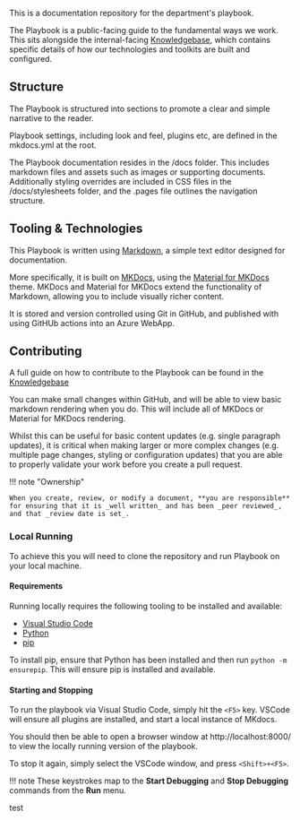 This is a documentation repository for the department's playbook.

The Playbook is a public-facing guide to the fundamental ways we work. This sits alongside the internal-facing [Knowledgebase](https://knowledgebase.platformdev.amdigital.co.uk/), which contains specific details of how our technologies and toolkits are built and configured.

## Structure

The Playbook is structured into sections to promote a clear and simple narrative to the reader.

Playbook settings, including look and feel, plugins etc, are defined in the mkdocs.yml at the root.

The Playbook documentation resides in the /docs folder. This includes markdown files and assets such as images or supporting documents. Additionally styling overrides are included in CSS files in the /docs/stylesheets folder, and the .pages file outlines the navigation structure. 

## Tooling & Technologies

This Playbook is written using [Markdown](https://www.markdownguide.org/), a simple text editor designed for documentation.

More specifically, it is built on [MKDocs](https://www.mkdocs.org/), using the [Material for MKDocs](https://squidfunk.github.io/) theme. MKDocs and Material for MKDocs extend the functionality of Markdown, allowing you to include visually richer content.

It is stored and version controlled using Git in GitHub, and published with using GitHUb actions into an Azure WebApp.

## Contributing

A full guide on how to contribute to the Playbook can be found in the [Knowledgebase](https://knowledgebase.platformdev.amdigital.co.uk/Knowledgebase-User-Guide/)

You can make small changes within GitHub, and will be able to view basic markdown rendering when you do. This will include all of MKDocs or Material for MKDocs rendering. 

Whilst this can be useful for basic content updates (e.g. single paragraph updates), it is critical when making larger or more complex changes (e.g. multiple page changes, styling or configuration updates) that you are able to properly validate your work before you create a pull request.

!!! note "Ownership"

    When you create, review, or modify a document, **you are responsible** for ensuring that it is _well written_ and has been _peer reviewed_, and that _review date is set_.

### Local Running

To achieve this you will need to clone the repository and run Playbook on your local machine. 

#### Requirements

Running locally requires the following tooling to be installed and available:

- [Visual Studio Code](https://code.visualstudio.com/)
- [Python](https://www.python.org/downloads/)
- [pip](https://pypi.org/project/pip/)

To install pip, ensure that Python has been installed and then run `python -m ensurepip`. This will ensure pip is installed and available.

#### Starting and Stopping

To run the playbook via Visual Studio Code, simply hit the `<F5>` key. VSCode will ensure all plugins are installed, and start a local instance of MKdocs.

You should then be able to open a browser window at http://localhost:8000/ to view the locally running version of the playbook.

To stop it again, simply select the VSCode window, and press `<Shift>+<F5>`.

!!! note
    These keystrokes map to the **Start Debugging** and **Stop Debugging** commands from the **Run** menu.

test 